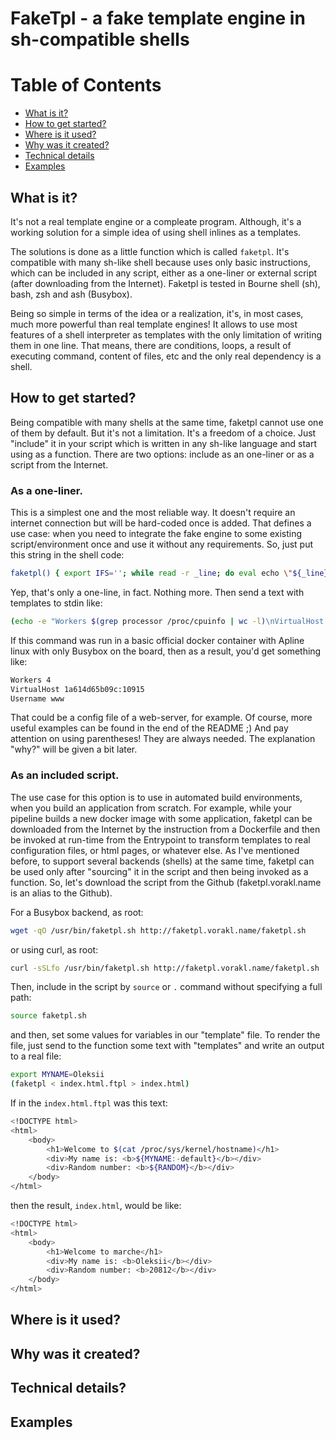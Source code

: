# FakeTpl - a fake template engine in sh-compatible shells

Table of Contents
=================

* [What is it?](#what-is-it)
* [How to get started?](#how-to-get-started)
* [Where is it used?](#where-is-it-used)
* [Why was it created?](#why-was-it-created)
* [Technical details](#technical-details)
* [Examples](#examples)

## What is it?

It's not a real template engine or a compleate program.
Although, it's a working solution for a simple idea of using shell inlines as a templates.

The solutions is done as a little function which is called `faketpl`. It's compatible with many sh-like shell because uses only basic instructions, which can be included in any script, either as a one-liner or external script (after downloading from the Internet). Faketpl is tested in Bourne shell (sh), bash, zsh and ash (Busybox).

Being so simple in terms of the idea or a realization, it's, in most cases, much more powerful than real template engines! It allows to use most features of a shell interpreter as templates with the only limitation of writing them in one line. That means, there are conditions, loops, a result of executing command, content of files, etc and the only real dependency is a shell.

## How to get started?

Being compatible with many shells at the same time, faketpl cannot use one of them by default. But it's not a limitation. It's a freedom of a choice. Just "include" it in your script which is written in any sh-like language and start using as a function. There are two options: include as an one-liner or as a script from the Internet.

### As a one-liner.

This is a simplest one and the most reliable way. It doesn't require an internet connection but will be hard-coded once is added. That defines a use case: when you need to integrate the fake engine to some existing script/environment once and use it without any requirements. 
So, just put this string in the shell code:

```bash
faketpl() { export IFS=''; while read -r _line; do eval echo \"${_line}\"; done; }
```

Yep, that's only a one-line, in fact. Nothing more.
Then send a text with templates to stdin like:

```bash
(echo -e "Workers $(grep processor /proc/cpuinfo | wc -l)\nVirtualHost $(cat /proc/sys/kernel/hostname):${RANDOM}\nUsername ${SRV_NAME:-www}" | faketpl)
```

If this command was run in a basic official docker container with Apline linux with only Busybox on the board, then as a result, you'd get something like:

```bash
Workers 4
VirtualHost 1a614d65b09c:10915
Username www
```

That could be a config file of a web-server, for example. Of course, more useful examples can be found in the end of the README ;) And pay attention on using parentheses! They are always needed. The explanation "why?" will be given a bit later.

### As an included script.

The use case for this option is to use in automated build environments, when you build an application from scratch. For example, while your pipeline builds a new docker image with some application, faketpl can be downloaded from the Internet by the instruction from a Dockerfile and then be invoked at run-time from the Entrypoint to transform templates to real configuration files, or html pages, or whatever else. As I've mentioned before, to support several backends (shells) at the same time, faketpl can be used only after "sourcing" it in the script and then being invoked as a function. 
So, let's download the script from the Github (faketpl.vorakl.name is an alias to the Github).

For a Busybox backend, as root:

```bash
wget -qO /usr/bin/faketpl.sh http://faketpl.vorakl.name/faketpl.sh
```

or using curl, as root:

```bash
curl -sSLfo /usr/bin/faketpl.sh http://faketpl.vorakl.name/faketpl.sh
```

Then, include in the script by `source` or `.` command without specifying a full path:

```bash
source faketpl.sh
```

and then, set some values for variables in our "template" file. To render the file, just send to the function some text with "templates" and write an output to a real file:

```bash
export MYNAME=Oleksii
(faketpl < index.html.ftpl > index.html)
```
If in the `index.html.ftpl` was this text:

```bash
<!DOCTYPE html>
<html>
    <body>
        <h1>Welcome to $(cat /proc/sys/kernel/hostname)</h1>
        <div>My name is: <b>${MYNAME:-default}</b></div>
        <div>Random number: <b>${RANDOM}</b></div>
    </body>
</html>
```

then the result, `index.html`, would be like:

```bash
<!DOCTYPE html>
<html>
    <body>
        <h1>Welcome to marche</h1>
        <div>My name is: <b>Oleksii</b></div>
        <div>Random number: <b>20812</b></div>
    </body>
</html>
```

## Where is it used?

## Why was it created?

## Technical details?

## Examples

